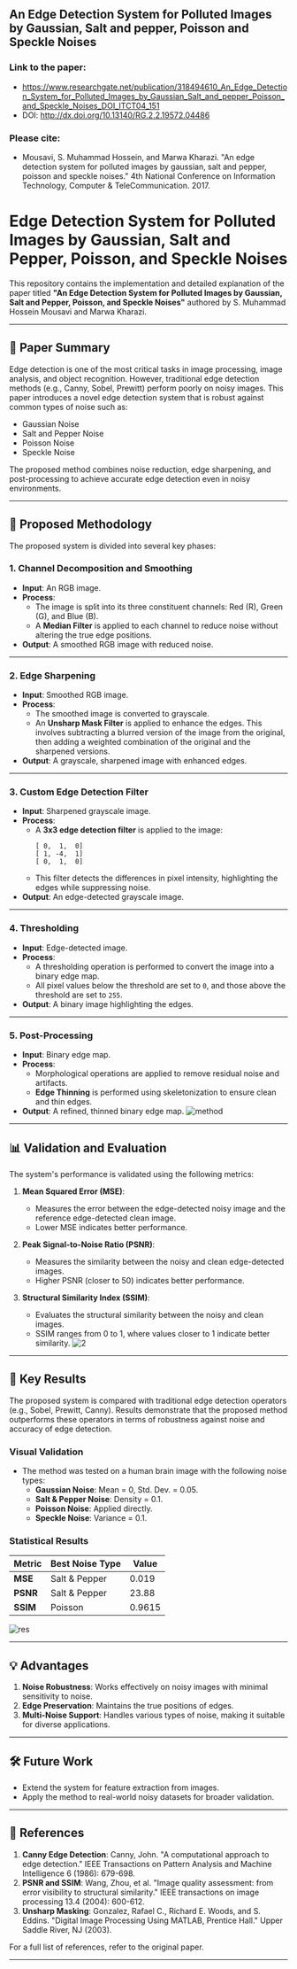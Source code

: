 ## An Edge Detection System for Polluted Images by Gaussian, Salt and pepper, Poisson and Speckle Noises

### Link to the paper:
- https://www.researchgate.net/publication/318494610_An_Edge_Detection_System_for_Polluted_Images_by_Gaussian_Salt_and_pepper_Poisson_and_Speckle_Noises_DOI_ITCT04_151
- DOI: http://dx.doi.org/10.13140/RG.2.2.19572.04486
### Please cite:
- Mousavi, S. Muhammad Hossein, and Marwa Kharazi. "An edge detection system for polluted images by gaussian, salt and pepper, poisson and speckle noises." 4th National Conference on Information Technology, Computer & TeleCommunication. 2017.

# Edge Detection System for Polluted Images by Gaussian, Salt and Pepper, Poisson, and Speckle Noises

This repository contains the implementation and detailed explanation of the paper titled **"An Edge Detection System for Polluted Images by Gaussian, Salt and Pepper, Poisson, and Speckle Noises"** authored by S. Muhammad Hossein Mousavi and Marwa Kharazi.

---

## 📜 Paper Summary

Edge detection is one of the most critical tasks in image processing, image analysis, and object recognition. However, traditional edge detection methods (e.g., Canny, Sobel, Prewitt) perform poorly on noisy images. This paper introduces a novel edge detection system that is robust against common types of noise such as:
- Gaussian Noise
- Salt and Pepper Noise
- Poisson Noise
- Speckle Noise

The proposed method combines noise reduction, edge sharpening, and post-processing to achieve accurate edge detection even in noisy environments.

---

## 🚀 Proposed Methodology

The proposed system is divided into several key phases:

### 1. **Channel Decomposition and Smoothing**
- **Input**: An RGB image.
- **Process**:
  - The image is split into its three constituent channels: Red (R), Green (G), and Blue (B).
  - A **Median Filter** is applied to each channel to reduce noise without altering the true edge positions.
- **Output**: A smoothed RGB image with reduced noise.

---

### 2. **Edge Sharpening**
- **Input**: Smoothed RGB image.
- **Process**:
  - The smoothed image is converted to grayscale.
  - An **Unsharp Mask Filter** is applied to enhance the edges. This involves subtracting a blurred version of the image from the original, then adding a weighted combination of the original and the sharpened versions.
- **Output**: A grayscale, sharpened image with enhanced edges.

---

### 3. **Custom Edge Detection Filter**
- **Input**: Sharpened grayscale image.
- **Process**:
  - A **3x3 edge detection filter** is applied to the image:
    ```
    [ 0,  1,  0]
    [ 1, -4,  1]
    [ 0,  1,  0]
    ```
  - This filter detects the differences in pixel intensity, highlighting the edges while suppressing noise.
- **Output**: An edge-detected grayscale image.

---

### 4. **Thresholding**
- **Input**: Edge-detected image.
- **Process**:
  - A thresholding operation is performed to convert the image into a binary edge map.
  - All pixel values below the threshold are set to `0`, and those above the threshold are set to `255`.
- **Output**: A binary image highlighting the edges.

---

### 5. **Post-Processing**
- **Input**: Binary edge map.
- **Process**:
  - Morphological operations are applied to remove residual noise and artifacts.
  - **Edge Thinning** is performed using skeletonization to ensure clean and thin edges.
- **Output**: A refined, thinned binary edge map.
![method](https://github.com/user-attachments/assets/bf0b8512-3f21-44a9-a6e1-9cbd9b370359)

---

## 📊 Validation and Evaluation

The system's performance is validated using the following metrics:
1. **Mean Squared Error (MSE)**:
   - Measures the error between the edge-detected noisy image and the reference edge-detected clean image.
   - Lower MSE indicates better performance.

2. **Peak Signal-to-Noise Ratio (PSNR)**:
   - Measures the similarity between the noisy and clean edge-detected images.
   - Higher PSNR (closer to 50) indicates better performance.

3. **Structural Similarity Index (SSIM)**:
   - Evaluates the structural similarity between the noisy and clean images.
   - SSIM ranges from 0 to 1, where values closer to 1 indicate better similarity.
![2](https://github.com/user-attachments/assets/a16d703d-1cd9-4a23-8e71-8108a77a72bd)

---

## 🔬 Key Results

The proposed system is compared with traditional edge detection operators (e.g., Sobel, Prewitt, Canny). Results demonstrate that the proposed method outperforms these operators in terms of robustness against noise and accuracy of edge detection.

### Visual Validation
- The method was tested on a human brain image with the following noise types:
  - **Gaussian Noise**: Mean = 0, Std. Dev. = 0.05.
  - **Salt & Pepper Noise**: Density = 0.1.
  - **Poisson Noise**: Applied directly.
  - **Speckle Noise**: Variance = 0.1.

### Statistical Results
| Metric | Best Noise Type | Value |
|--------|-----------------|-------|
| **MSE** | Salt & Pepper  | 0.019 |
| **PSNR** | Salt & Pepper | 23.88 |
| **SSIM** | Poisson       | 0.9615 |

![res](https://github.com/user-attachments/assets/a12f809a-3980-4303-af47-99fe5b5f5439)

---

## 💡 Advantages

1. **Noise Robustness**: Works effectively on noisy images with minimal sensitivity to noise.
2. **Edge Preservation**: Maintains the true positions of edges.
3. **Multi-Noise Support**: Handles various types of noise, making it suitable for diverse applications.

---

## 🛠️ Future Work

- Extend the system for feature extraction from images.
- Apply the method to real-world noisy datasets for broader validation.

---

## 📖 References

1. **Canny Edge Detection**: Canny, John. "A computational approach to edge detection." IEEE Transactions on Pattern Analysis and Machine Intelligence 6 (1986): 679-698.
2. **PSNR and SSIM**: Wang, Zhou, et al. "Image quality assessment: from error visibility to structural similarity." IEEE transactions on image processing 13.4 (2004): 600-612.
3. **Unsharp Masking**: Gonzalez, Rafael C., Richard E. Woods, and S. Eddins. "Digital Image Processing Using MATLAB, Prentice Hall." Upper Saddle River, NJ (2003).

For a full list of references, refer to the original paper.

---

